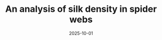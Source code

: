 ---
title: "An analysis of silk density in spider webs"
collection: publications
category: manuscripts
permalink: /2025-10-01-an-analysis-of-silk-density-in-spider-webs
excerpt: 'If you know your neighbors, do you know yourself?'
date: 2025-10-01
venue: 'Royal Society Open Science'
paperurl: 'https://royalsocietypublishing.org/doi/10.1098/rsos.250455'
citation: 'd'
---